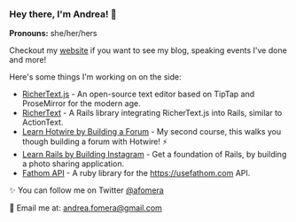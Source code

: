 ### Hey there, I'm Andrea! 👋

**Pronouns:** she/her/hers

Checkout my [website](https://afomera.dev) if you want to see my blog, speaking events I've done and more!

Here's some things I'm working on on the side:
* [RicherText.js](https://github.com/afomera/richer-text.js) - An open-source text editor based on TipTap and ProseMirror for the modern age.
* [RicherText](https://github.com/afomera/richer_text) - A Rails library integrating RicherText.js into Rails, similar to ActionText.
* [Learn Hotwire by Building a Forum](https://store.afomera.dev/learn-hotwire) - My second course, this walks you though building a forum with Hotwire! ⚡️
* [Learn Rails by Building Instagram](https://store.afomera.dev/learn-rails-by-building-instagram) - Get a foundation of Rails, by building a photo sharing application.
* [Fathom API](https://github.com/afomera/fathom_api) - A ruby library for the https://usefathom.com API.

✨ You can follow me on Twitter [@afomera](https://twitter.com/afomera)

📧 Email me at: andrea.fomera@gmail.com

<!--
**afomera/afomera** is a ✨ _special_ ✨ repository because its `README.md` (this file) appears on your GitHub profile.

Here are some ideas to get you started:

- 🔭 I’m currently working on ...
- 🌱 I’m currently learning ...
- 👯 I’m looking to collaborate on ...
- 🤔 I’m looking for help with ...
- 💬 Ask me about ...
- 📫 How to reach me: ...
- 😄 Pronouns: ...
- ⚡ Fun fact: ...
-->
